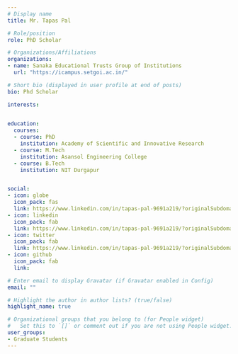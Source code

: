 ```yaml
---
# Display name
title: Mr. Tapas Pal

# Role/position
role: PhD Scholar

# Organizations/Affiliations
organizations:
- name: Sanaka Educational Trusts Group of Institutions
  url: "https://icampus.setgoi.ac.in/"

# Short bio (displayed in user profile at end of posts)
bio: Phd Scholar

interests:
  

education:
  courses:
  - course: PhD
    institution: Academy of Scientific and Innovative Research
  - course: M.Tech
    institution: Asansol Engineering College
  - course: B.Tech
    institution: NIT Durgapur


social:
- icon: globe
  icon_pack: fas
  link: https://www.linkedin.com/in/tapas-pal-9691a219/?originalSubdomain=in
- icon: linkedin
  icon_pack: fab
  link: https://www.linkedin.com/in/tapas-pal-9691a219/?originalSubdomain=in
- icon: twitter
  icon_pack: fab
  link: https://www.linkedin.com/in/tapas-pal-9691a219/?originalSubdomain=in
- icon: github
  icon_pack: fab
  link:

# Enter email to display Gravatar (if Gravatar enabled in Config)
email: ""

# Highlight the author in author lists? (true/false)
highlight_name: true

# Organizational groups that you belong to (for People widget)
#   Set this to `[]` or comment out if you are not using People widget.
user_groups:
- Graduate Students
---
```




